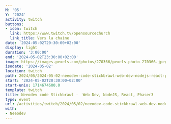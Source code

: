 ```yaml
---
M: '05'
Y: '2024'
activity: twitch
buttons:
- icon: twitch
  link: https://www.twitch.tv/opensourcechurch
  link_title: Vers la chaine
date: '2024-05-02T20:30:00+02:00'
display: light
duration: '3:00:00'
end: '2024-05-02T23:30:00+02:00'
image: https://images.pexels.com/photos/270366/pexels-photo-270366.jpeg
isodate: '2024-05-02'
location: twitch
path: 2024/05/2024-05-02-neeodev-code-stickbrawl-web-dev-nodejs-react-phaser3.md
start: '2024-05-02T20:30:00+02:00'
start-unix: 1714674600.0
template: twitch
title: Neeodev code Stickbrawl -  Web Dev, NodeJS, React, Phaser3
type: event
url: /activities/twitch/2024/05/02/neeodev-code-stickbrawl-web-dev-nodejs-react-phaser3
with:
- Neeodev
---
```


